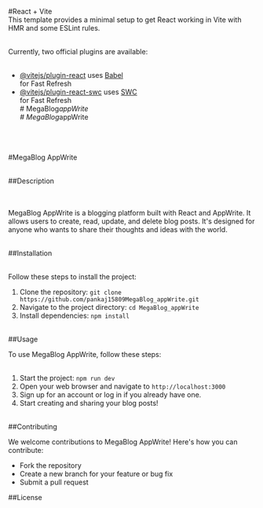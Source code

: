 #React + Vite
<br>
This template provides a minimal setup to get React working in Vite with<br> HMR and some ESLint rules.<br><br>

Currently, two official plugins are available:<br><br>

- [@vitejs/plugin-react](https://github.com/vitejs/vite-plugin-react/blob/main/packages/plugin-react/README.md) uses [Babel](https://babeljs.io/)<br> for Fast Refresh<br>
- [@vitejs/plugin-react-swc](https://github.com/vitejs/vite-plugin-react-swc) uses [SWC](https://swc.rs/) <br>for Fast Refresh<br>
#   M e g a B l o g _ a p p W r i t e 
 <br>
 #   M e g a B l o g _ a p p W r i t e 
 
 

<br><br><br>
#MegaBlog AppWrite  <br><br>

##Description<br><br><br>

MegaBlog AppWrite is a blogging platform built with React and AppWrite. It allows users to create, read, update, and delete blog posts. It's designed for anyone who wants to share their thoughts and ideas with the world.<br><br>

##Installation<br><br>

Follow these steps to install the project:<br>

1. Clone the repository: `git clone https://github.com/pankaj15809MegaBlog_appWrite.git`<br>
2. Navigate to the project directory: `cd MegaBlog_appWrite`<br>
3. Install dependencies: `npm install`<br><br>

##Usage<br>

To use MegaBlog AppWrite, follow these steps:<br><br>

1. Start the project: `npm run dev`<br>
2. Open your web browser and navigate to `http://localhost:3000`<br>
3. Sign up for an account or log in if you already have one.<br>
4. Start creating and sharing your blog posts!<br><br>

##Contributing<br>

We welcome contributions to MegaBlog AppWrite! Here's how you can contribute:<br>

- Fork the repository<br>
- Create a new branch for your feature or bug fix<br>
- Submit a pull request<br>

<!--<br><br>For questions, please reach out to us at [email@example.com](mailto:email@example.com).<br><br>-->

##License<br>

<!-- MegaBlog AppWrite is licensed under the MIT License. See the LICENSE file for more details. -->
